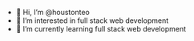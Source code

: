 - 👋 Hi, I’m @houstonteo
- 👀 I’m interested in full stack web development 
- 🌱 I’m currently learning full stack web development


<!---
houstonteo/houstonteo is a ✨ special ✨ repository because its `README.md` (this file) appears on your GitHub profile.
You can click the Preview link to take a look at your changes.
--->

